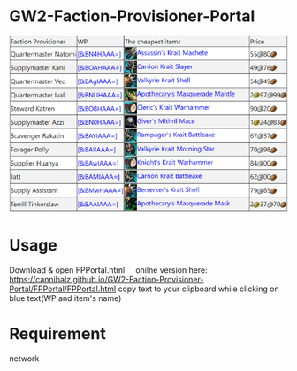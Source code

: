 # GW2-Faction-Provisioner-Portal

![alt text](https://github.com/Cannibalz/GW2-Faction-Provisioner-Portal/blob/master/SS.PNG)

# Usage
Download & open FPPortal.html     
onilne version here: <https://cannibalz.github.io/GW2-Faction-Provisioner-Portal/FPPortal/FPPortal.html>
copy text to your clipboard while clicking on blue text(WP and item's name)

# Requirement
network

